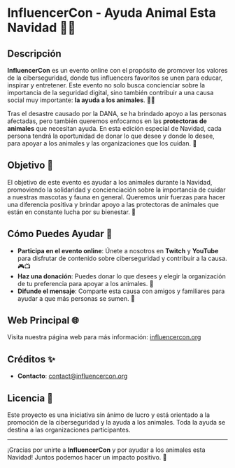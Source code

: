# InfluencerCon - Ayuda Animal Esta Navidad 🐾🎄

## Descripción
**InfluencerCon** es un evento online con el propósito de promover los valores de la ciberseguridad, donde tus influencers favoritos se unen para educar, inspirar y entretener. Este evento no solo busca concienciar sobre la importancia de la seguridad digital, sino también contribuir a una causa social muy importante: **la ayuda a los animales**. 🐶🐱

Tras el desastre causado por la DANA, se ha brindado apoyo a las personas afectadas, pero también queremos enfocarnos en las **protectoras de animales** que necesitan ayuda. En esta edición especial de Navidad, cada persona tendrá la oportunidad de donar lo que desee y donde lo desee, para apoyar a los animales y las organizaciones que los cuidan. 🙌

## Objetivo 🎯
El objetivo de este evento es ayudar a los animales durante la Navidad, promoviendo la solidaridad y concienciación sobre la importancia de cuidar a nuestras mascotas y fauna en general. Queremos unir fuerzas para hacer una diferencia positiva y brindar apoyo a las protectoras de animales que están en constante lucha por su bienestar. 💪

## Cómo Puedes Ayudar 🤝
- **Participa en el evento online**: Únete a nosotros en **Twitch** y **YouTube** para disfrutar de contenido sobre ciberseguridad y contribuir a la causa. 🎮📺
- **Haz una donación**: Puedes donar lo que desees y elegir la organización de tu preferencia para apoyar a los animales. 💸
- **Difunde el mensaje**: Comparte esta causa con amigos y familiares para ayudar a que más personas se sumen. 📢

## Web Principal 🌐
Visita nuestra página web para más información: [influencercon.org](https://influencercon.org)

## Créditos ✨
- **Contacto**: [contact@influencercon.org](mailto:contact@influencercon.org)

## Licencia 📄
Este proyecto es una iniciativa sin ánimo de lucro y está orientado a la promoción de la ciberseguridad y la ayuda a los animales. Toda la ayuda se destina a las organizaciones participantes.

---

¡Gracias por unirte a **InfluencerCon** y por ayudar a los animales esta Navidad! Juntos podemos hacer un impacto positivo. 💖
